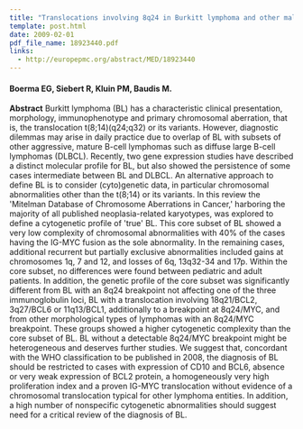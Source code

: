 ```yaml
---
title: "Translocations involving 8q24 in Burkitt lymphoma and other malignant lymphomas: a historical review of cytogenetics in the light of todays knowledge"
template: post.html 
date: 2009-02-01
pdf_file_name: 18923440.pdf
links:
  - http://europepmc.org/abstract/MED/18923440
---
```


#### Boerma EG, Siebert R, Kluin PM, Baudis M.

**Abstract** Burkitt lymphoma (BL) has a characteristic clinical presentation, morphology, immunophenotype and primary chromosomal aberration, that is, the translocation t(8;14)(q24;q32) or its variants. However, diagnostic dilemmas may arise in daily practice due to overlap of BL with subsets of other aggressive, mature B-cell lymphomas such as diffuse large B-cell lymphomas (DLBCL). Recently, two gene expression studies have described a distinct molecular profile for BL, but also showed the persistence of some cases intermediate between BL and DLBCL. An alternative approach to define BL is to consider (cyto)genetic data, in particular chromosomal abnormalities other than the t(8;14) or its variants. In this review the 'Mitelman Database of Chromosome Aberrations in Cancer,' harboring the majority of all published neoplasia-related karyotypes, was explored to define a cytogenetic profile of 'true' BL.<!--more--> This core subset of BL showed a very low complexity of chromosomal abnormalities with 40% of the cases having the IG-MYC fusion as the sole abnormality. In the remaining cases, additional recurrent but partially exclusive abnormalities included gains at chromosomes 1q, 7 and 12, and losses of 6q, 13q32-34 and 17p. Within the core subset, no differences were found between pediatric and adult patients. In addition, the genetic profile of the core subset was significantly different from BL with an 8q24 breakpoint not affecting one of the three immunoglobulin loci, BL with a translocation involving 18q21/BCL2, 3q27/BCL6 or 11q13/BCL1, additionally to a breakpoint at 8q24/MYC, and from other morphological types of lymphomas with an 8q24/MYC breakpoint. These groups showed a higher cytogenetic complexity than the core subset of BL. BL without a detectable 8q24/MYC breakpoint might be heterogeneous and deserves further studies. We suggest that, concordant with the WHO classification to be published in 2008, the diagnosis of BL should be restricted to cases with expression of CD10 and BCL6, absence or very weak expression of BCL2 protein, a homogeneously very high proliferation index and a proven IG-MYC translocation without evidence of a chromosomal translocation typical for other lymphoma entities. In addition, a high number of nonspecific cytogenetic abnormalities should suggest need for a critical review of the diagnosis of BL.

